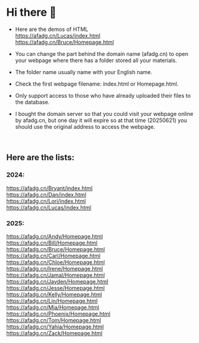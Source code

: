 # Hi there 👋

* Here are the demos of HTML<br>
<a href='https://afadg.cn/Lucas/index.html'>https://afadg.cn/Lucas/index.html</a>
&nbsp;<br>
<a href='https://afadg.cn/Bruce/Homepage.html'>https://afadg.cn/Bruce/Homepage.html</a>

* You can change the part behind the domain name (afadg.cn) to open your webpage where there has a folder stored all your materials. 
* The folder name usually name with your English name.
* Check the first webpage filename: index.html or Homepage.html.
* Only support access to those who have already uploaded their files to the database.
<!--etonhouse-dg.top-->
* I bought the domain server so that you could visit your webpage online by afadg.cn, but one day it will expire so at that time (20250621) you should use the original address to access the webpage.

<br>

## Here are the lists:<br>
### 2024:
<a href='https://afadg.cn/Bryant/index.html'>https://afadg.cn/Bryant/index.html</a>
&nbsp;<br>
<a href='https://afadg.cn/Dan/index.html'>https://afadg.cn/Dan/index.html</a>
&nbsp;<br>
<a href='https://afadg.cn/Lori/index.html'>https://afadg.cn/Lori/index.html</a>
&nbsp;<br>
<a href='https://afadg.cn/Lucas/index.html'>https://afadg.cn/Lucas/index.html</a>
&nbsp;<br>

### 2025:
<a href='https://afadg.cn/Andy/Homepage.html'>https://afadg.cn/Andy/Homepage.html</a>
&nbsp;<br>
https://afadg.cn/Bill/Homepage.html
&nbsp;<br>
<a href='https://afadg.cn/Bruce/Homepage.html'>https://afadg.cn/Bruce/Homepage.html</a>
&nbsp;<br>
https://afadg.cn/Carl/Homepage.html
&nbsp;<br>
https://afadg.cn/Chloe/Homepage.html
&nbsp;<br>
https://afadg.cn/Irene/Homepage.html
&nbsp;<br>
https://afadg.cn/Jamal/Homepage.html
&nbsp;<br>
https://afadg.cn/Jayden/Homepage.html
&nbsp;<br>
<a href='https://afadg.cn/Jesse/Homepage.html'>https://afadg.cn/Jesse/Homepage.html</a>
&nbsp;<br>
https://afadg.cn/Kelly/Homepage.html
&nbsp;<br>
https://afadg.cn/Lin/Homepage.html
&nbsp;<br>
https://afadg.cn/Mia/Homepage.html
&nbsp;<br>
<a href='https://afadg.cn/Phoenix/Homepage.html'>https://afadg.cn/Phoenix/Homepage.html</a>
&nbsp;<br>
https://afadg.cn/Tom/Homepage.html
&nbsp;<br>
https://afadg.cn/Yahia/Homepage.html
&nbsp;<br>
https://afadg.cn/Zack/Homepage.html
&nbsp;<br>

